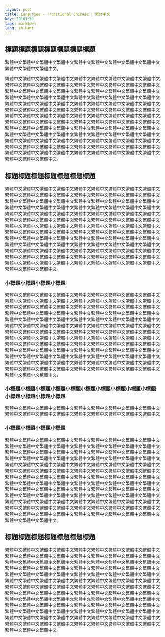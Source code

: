 ```yaml
---
layout: post
title: Languages - Traditional Chinese | 繁体中文
key: 20161230
tags: markdown
lang: zh-Hant
---
```


## 標題標題標題標題標題標題標題

繁體中文繁體中文繁體中文繁體中文繁體中文繁體中文繁體中文繁體中文繁體中文繁體中文繁體中文繁體中文。

<!--more-->

繁體中文繁體中文繁體中文繁體中文繁體中文繁體中文繁體中文繁體中文繁體中文繁體中文繁體中文繁體中文繁體中文繁體中文繁體中文繁體中文繁體中文繁體中文繁體中文繁體中文繁體中文繁體中文繁體中文繁體中文繁體中文繁體中文繁體中文繁體中文繁體中文繁體中文繁體中文繁體中文繁體中文繁體中文繁體中文繁體中文繁體中文繁體中文繁體中文繁體中文繁體中文繁體中文繁體中文繁體中文繁體中文繁體中文繁體中文繁體中文繁體中文繁體中文繁體中文繁體中文繁體中文繁體中文繁體中文繁體中文繁體中文繁體中文繁體中文繁體中文繁體中文繁體中文繁體中文繁體中文繁體中文繁體中文繁體中文繁體中文繁體中文繁體中文繁體中文繁體中文繁體中文繁體中文繁體中文繁體中文繁體中文繁體中文繁體中文繁體中文繁體中文繁體中文繁體中文繁體中文繁體中文繁體中文繁體中文繁體中文繁體中文繁體中文繁體中文繁體中文繁體中文繁體中文繁體中文繁體中文繁體中文繁體中文繁體中文繁體中文繁體中文繁體中文繁體中文繁體中文繁體中文繁體中文繁體中文繁體中文繁體中文繁體中文繁體中文繁體中文繁體中文繁體中文繁體中文繁體中文繁體中文繁體中文繁體中文繁體中文。

## 標題標題標題標題標題標題標題

繁體中文繁體中文繁體中文繁體中文繁體中文繁體中文繁體中文繁體中文繁體中文繁體中文繁體中文繁體中文繁體中文繁體中文繁體中文繁體中文繁體中文繁體中文繁體中文繁體中文繁體中文繁體中文繁體中文繁體中文繁體中文繁體中文繁體中文繁體中文繁體中文繁體中文繁體中文繁體中文繁體中文繁體中文繁體中文繁體中文繁體中文繁體中文繁體中文繁體中文繁體中文繁體中文繁體中文繁體中文繁體中文繁體中文繁體中文繁體中文繁體中文繁體中文繁體中文繁體中文繁體中文繁體中文繁體中文繁體中文繁體中文繁體中文繁體中文繁體中文繁體中文繁體中文繁體中文繁體中文繁體中文繁體中文繁體中文繁體中文繁體中文繁體中文繁體中文繁體中文繁體中文繁體中文繁體中文繁體中文繁體中文繁體中文繁體中文繁體中文繁體中文繁體中文繁體中文繁體中文繁體中文繁體中文繁體中文繁體中文繁體中文繁體中文繁體中文繁體中文繁體中文繁體中文繁體中文繁體中文繁體中文繁體中文繁體中文繁體中文繁體中文繁體中文繁體中文繁體中文繁體中文繁體中文繁體中文繁體中文繁體中文繁體中文繁體中文繁體中文繁體中文繁體中文繁體中文繁體中文繁體中文繁體中文繁體中文繁體中文。

### 小標題小標題小標題小標題

繁體中文繁體中文繁體中文繁體中文繁體中文繁體中文繁體中文繁體中文繁體中文繁體中文繁體中文繁體中文繁體中文繁體中文繁體中文繁體中文繁體中文繁體中文繁體中文繁體中文繁體中文繁體中文繁體中文繁體中文繁體中文繁體中文繁體中文繁體中文繁體中文繁體中文繁體中文繁體中文繁體中文繁體中文繁體中文繁體中文繁體中文繁體中文繁體中文繁體中文繁體中文繁體中文繁體中文繁體中文繁體中文繁體中文繁體中文繁體中文繁體中文繁體中文繁體中文繁體中文繁體中文繁體中文繁體中文繁體中文繁體中文繁體中文繁體中文繁體中文繁體中文繁體中文繁體中文繁體中文繁體中文繁體中文繁體中文繁體中文繁體中文繁體中文繁體中文繁體中文繁體中文繁體中文繁體中文繁體中文繁體中文繁體中文繁體中文繁體中文繁體中文繁體中文繁體中文繁體中文繁體中文繁體中文繁體中文繁體中文繁體中文繁體中文繁體中文繁體中文繁體中文繁體中文繁體中文繁體中文繁體中文繁體中文繁體中文繁體中文繁體中文繁體中文繁體中文繁體中文繁體中文繁體中文繁體中文繁體中文繁體中文繁體中文繁體中文繁體中文繁體中文繁體中文繁體中文繁體中文繁體中文繁體中文繁體中文繁體中文。

### 小標題小標題小標題小標題小標題小標題小標題小標題小標題小標題小標題小標題小標題小標題

繁體中文繁體中文繁體中文繁體中文繁體中文繁體中文繁體中文繁體中文繁體中文繁體中文繁體中文繁體中文繁體中文繁體中文繁體中文繁體中文繁體中文繁體中文

### 小標題小標題小標題小標題

繁體中文繁體中文繁體中文繁體中文繁體中文繁體中文繁體中文繁體中文繁體中文繁體中文繁體中文繁體中文繁體中文繁體中文繁體中文繁體中文繁體中文繁體中文繁體中文繁體中文繁體中文繁體中文繁體中文繁體中文繁體中文繁體中文繁體中文繁體中文繁體中文繁體中文繁體中文繁體中文繁體中文繁體中文繁體中文繁體中文繁體中文繁體中文繁體中文繁體中文繁體中文繁體中文繁體中文繁體中文繁體中文繁體中文繁體中文繁體中文繁體中文繁體中文繁體中文繁體中文繁體中文繁體中文繁體中文繁體中文繁體中文繁體中文繁體中文繁體中文繁體中文繁體中文繁體中文繁體中文繁體中文繁體中文繁體中文繁體中文繁體中文繁體中文繁體中文繁體中文繁體中文繁體中文繁體中文繁體中文繁體中文繁體中文繁體中文繁體中文繁體中文繁體中文繁體中文繁體中文繁體中文繁體中文繁體中文繁體中文繁體中文繁體中文繁體中文繁體中文繁體中文繁體中文繁體中文繁體中文繁體中文繁體中文繁體中文繁體中文繁體中文繁體中文繁體中文繁體中文繁體中文繁體中文繁體中文繁體中文繁體中文繁體中文繁體中文繁體中文繁體中文繁體中文繁體中文繁體中文繁體中文繁體中文繁體中文繁體中文。

## 標題標題標題標題標題標題標題

繁體中文繁體中文繁體中文繁體中文繁體中文繁體中文繁體中文繁體中文繁體中文繁體中文繁體中文繁體中文繁體中文繁體中文繁體中文繁體中文繁體中文繁體中文繁體中文繁體中文繁體中文繁體中文繁體中文繁體中文繁體中文繁體中文繁體中文繁體中文繁體中文繁體中文繁體中文繁體中文繁體中文繁體中文繁體中文繁體中文繁體中文繁體中文繁體中文繁體中文繁體中文繁體中文繁體中文繁體中文繁體中文繁體中文繁體中文繁體中文繁體中文繁體中文繁體中文繁體中文繁體中文繁體中文繁體中文繁體中文繁體中文繁體中文繁體中文繁體中文繁體中文繁體中文繁體中文繁體中文繁體中文繁體中文繁體中文繁體中文繁體中文繁體中文繁體中文繁體中文繁體中文繁體中文繁體中文繁體中文繁體中文繁體中文繁體中文繁體中文繁體中文繁體中文繁體中文繁體中文繁體中文繁體中文繁體中文繁體中文繁體中文繁體中文繁體中文繁體中文繁體中文繁體中文繁體中文繁體中文繁體中文繁體中文繁體中文繁體中文繁體中文繁體中文繁體中文繁體中文繁體中文繁體中文繁體中文繁體中文繁體中文繁體中文繁體中文繁體中文繁體中文繁體中文繁體中文繁體中文繁體中文繁體中文繁體中文繁體中文。